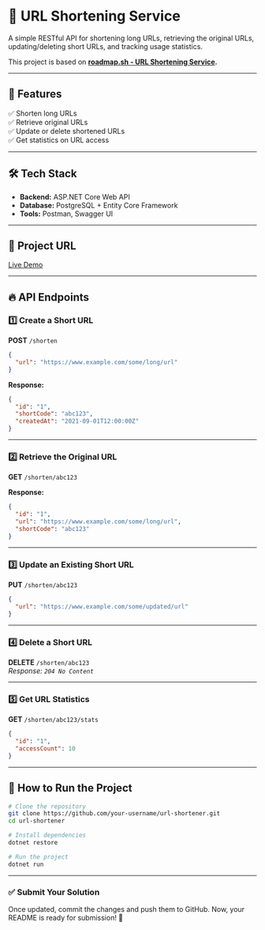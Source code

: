 # 🚀 URL Shortening Service  

A simple RESTful API for shortening long URLs, retrieving the original URLs, updating/deleting short URLs, and tracking usage statistics.  

This project is based on **[roadmap.sh - URL Shortening Service](https://roadmap.sh/projects/url-shortening-service).**  

---

## 📌 Features  
✅ Shorten long URLs  
✅ Retrieve original URLs  
✅ Update or delete shortened URLs  
✅ Get statistics on URL access  

---

## 🛠 Tech Stack  
- **Backend:** ASP.NET Core Web API  
- **Database:** PostgreSQL + Entity Core Framework  
- **Tools:** Postman, Swagger UI  

---

## 🔗 Project URL  
[Live Demo](https://your-project-url.com)  

---

## 🔥 API Endpoints  

### 1️⃣ **Create a Short URL**  
**POST** `/shorten`  

```json
{
  "url": "https://www.example.com/some/long/url"
}
```
**Response:**  
```json
{
  "id": "1",
  "shortCode": "abc123",
  "createdAt": "2021-09-01T12:00:00Z"
}
```

---

### 2️⃣ **Retrieve the Original URL**  
**GET** `/shorten/abc123`  

**Response:**  
```json
{
  "id": "1",
  "url": "https://www.example.com/some/long/url",
  "shortCode": "abc123"
}
```

---

### 3️⃣ **Update an Existing Short URL**  
**PUT** `/shorten/abc123`  
```json
{
  "url": "https://www.example.com/some/updated/url"
}
```

---

### 4️⃣ **Delete a Short URL**  
**DELETE** `/shorten/abc123`  
_Response: `204 No Content`_

---

### 5️⃣ **Get URL Statistics**  
**GET** `/shorten/abc123/stats`  

```json
{
  "id": "1",
  "accessCount": 10
}
```

---

## 🚀 How to Run the Project  

```sh
# Clone the repository  
git clone https://github.com/your-username/url-shortener.git  
cd url-shortener  

# Install dependencies  
dotnet restore  

# Run the project  
dotnet run  
```

---

### **✅ Submit Your Solution**  
Once updated, commit the changes and push them to GitHub. Now, your README is ready for submission! 🚀

